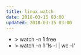 ```yaml
---
title: linux watch
date: 2018-03-15 03:00
updated: 2018-03-15 03:00
---
```



- \> watch -n 1 free  
- \> watch -n 1 'ls -l | wc -l'   
